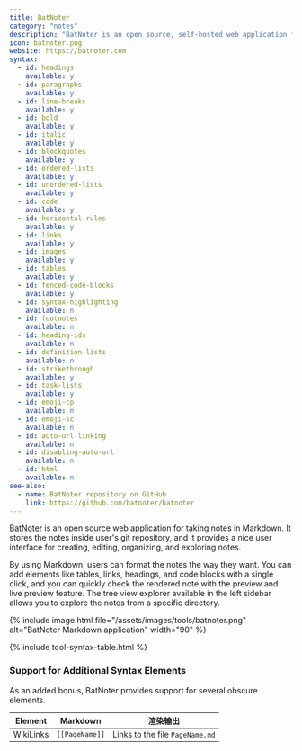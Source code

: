 ```yaml
---
title: BatNoter
category: "notes"
description: "BatNoter is an open source, self-hosted web application for taking notes in Markdown."
icon: batnoter.png
website: https://batnoter.com
syntax:
  - id: headings
    available: y
  - id: paragraphs
    available: y
  - id: line-breaks
    available: y
  - id: bold
    available: y
  - id: italic
    available: y
  - id: blockquotes
    available: y
  - id: ordered-lists
    available: y
  - id: unordered-lists
    available: y
  - id: code
    available: y
  - id: horizontal-rules
    available: y
  - id: links
    available: y
  - id: images
    available: y
  - id: tables
    available: y
  - id: fenced-code-blocks
    available: y
  - id: syntax-highlighting
    available: n
  - id: footnotes
    available: n
  - id: heading-ids
    available: n
  - id: definition-lists
    available: n
  - id: strikethrough
    available: y
  - id: task-lists
    available: y
  - id: emoji-cp
    available: n
  - id: emoji-sc
    available: n
  - id: auto-url-linking
    available: n
  - id: disabling-auto-url
    available: n
  - id: html
    available: n
see-also:
  - name: BatNoter repository on GitHub
    link: https://github.com/batnoter/batnoter
---
```


[BatNoter](https://batnoter.com) is an open source web application for taking notes in Markdown. It stores the notes inside user's git repository, and it provides a nice user interface for creating, editing, organizing, and exploring notes.

By using Markdown, users can format the notes the way they want. You can add elements like tables, links, headings, and code blocks with a single click, and you can quickly check the rendered note with the preview and live preview feature. The tree view explorer available in the left sidebar allows you to explore the notes from a specific directory.

{% include image.html file="/assets/images/tools/batnoter.png" alt="BatNoter Markdown application" width="90" %}

{% include tool-syntax-table.html %}

### Support for Additional Syntax Elements

As an added bonus, BatNoter provides support for several obscure elements.

<table class="table table-bordered" style="font-size: 14px">
  <thead class="thead-light">
    <tr>
      <th>Element</th>
      <th>Markdown</th>
      <th>渲染输出</th>
    </tr>
  </thead>
  <tbody>
    <tr>
      <td>WikiLinks</td>
      <td><code>[[PageName]]</code></td>
      <td>Links to the file <code>PageName.md</code></td>
    </tr>
  </tbody>
</table>
